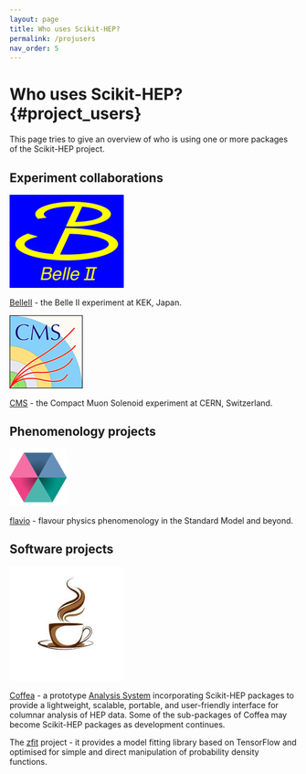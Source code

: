 ```yaml
---
layout: page
title: Who uses Scikit-HEP?
permalink: /projusers
nav_order: 5
---
```



Who uses Scikit-HEP? {#project_users}
====================

This page tries to give an overview of who is using one or more packages
of the Scikit-HEP project.

Experiment collaborations
-------------------------

[![image](/assets/images/projusers/logo_belle2.png)](%60BelleII%60_)

[BelleII](https://www.belle2.org/) - the Belle II experiment at KEK,
Japan.

[![image](/assets/images/projusers/logo_cms.gif)](%60CMS%60_)

[CMS](https://cms.cern/) - the Compact Muon Solenoid experiment at CERN,
Switzerland.

Phenomenology projects
----------------------

[![image](/assets/images/projusers/logo_flavio.png)](%60flavio%60_)

[flavio](https://flav-io.github.io/) - flavour physics phenomenology in
the Standard Model and beyond.

Software projects
-----------------

[![image](/assets/images/projusers/logo_coffea.jpg)](%60Coffea%60_)

[Coffea](https://github.com/CoffeaTeam) - a prototype [Analysis
System](http://iris-hep.org/as.html) incorporating Scikit-HEP packages
to provide a lightweight, scalable, portable, and user-friendly
interface for columnar analysis of HEP data. Some of the sub-packages of
Coffea may become Scikit-HEP packages as development continues.

The [zfit](https://zfit.github.io/zfit/) project - it provides a model
fitting library based on TensorFlow and optimised for simple and direct
manipulation of probability density functions.

